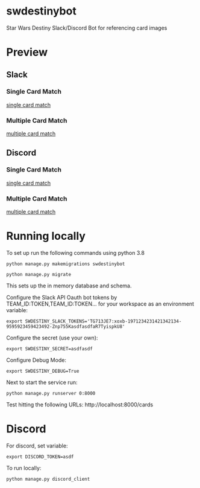 # swdestinybot
Star Wars Destiny Slack/Discord Bot for referencing card images

# Preview

## Slack

### Single Card Match
[single card match](slack-single.png)

### Multiple Card Match
[multiple card match](slack-multi.png)


## Discord

### Single Card Match
[single card match](discord-single.png)

### Multiple Card Match
[multiple card match](discord-multi.png)


# Running locally
To set up run the following commands using python 3.8
```
python manage.py makemigrations swdestinybot
```

```
python manage.py migrate
```

This sets up the in memory database and schema.

Configure the Slack API Oauth bot tokens by TEAM_ID:TOKEN,TEAM_ID:TOKEN... for your workspace as an environment variable:
```
export SWDESTINY_SLACK_TOKENS='TG713JE7:xoxb-1971234231421342134-9595923459423492-Znp755KasdfasdfaR7TyispkU8'
```

Configure the secret (use your own):
```
export SWDESTINY_SECRET=asdfasdf
```

Configure Debug Mode:
```
export SWDESTINY_DEBUG=True
```

Next to start the service run:
```
python manage.py runserver 0:8000
```

Test hitting the following URLs:
http://localhost:8000/cards

# Discord
For discord, set variable:
```
export DISCORD_TOKEN=asdf
```

To run locally:
```
python manage.py discord_client
```

